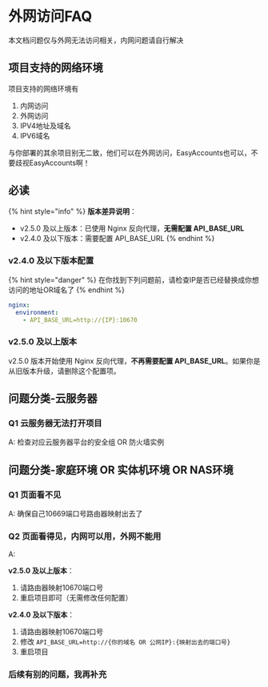 # 外网访问FAQ

本文档问题仅与外网无法访问相关，内网问题请自行解决

## 项目支持的网络环境

项目支持的网络环境有

1. 内网访问
2. 外网访问
3. IPV4地址及域名
4. IPV6域名

与你部署的其余项目别无二致，他们可以在外网访问，EasyAccounts也可以，不要歧视EasyAccounts啊！

## **必读**

{% hint style="info" %}
**版本差异说明**：
- v2.5.0 及以上版本：已使用 Nginx 反向代理，**无需配置 API_BASE_URL**
- v2.4.0 及以下版本：需要配置 API_BASE_URL
{% endhint %}

### v2.4.0 及以下版本配置

{% hint style="danger" %}
在你找到下列问题前，请检查IP是否已经替换成你想访问的地址OR域名了
{% endhint %}

```yaml
nginx:
  environment:
    - API_BASE_URL=http://{IP}:10670 
```

### v2.5.0 及以上版本

v2.5.0 版本开始使用 Nginx 反向代理，**不再需要配置 API_BASE_URL**。如果你是从旧版本升级，请删除这个配置项。

## 问题分类-云服务器

### Q1 云服务器无法打开项目

A: 检查对应云服务器平台的安全组 OR 防火墙实例

## 问题分类-家庭环境 OR 实体机环境 OR NAS环境

### Q1 页面看不见

A: 确保自己10669端口号路由器映射出去了

### Q2 页面看得见，内网可以用，外网不能用

A: 

**v2.5.0 及以上版本**：
1. 请路由器映射10670端口号
2. 重启项目即可（无需修改任何配置）

**v2.4.0 及以下版本**：
1. 请路由器映射10670端口号
2. 修改 `API_BASE_URL=http://{你的域名 OR 公网IP}:{映射出去的端口号}`
3. 重启项目

### 后续有别的问题，我再补充
